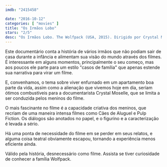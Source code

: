 ```yaml
---
imdb: "2415458"

date: "2016-10-12"
categories: [ "movies" ]
title: "Os Irmãos Lobo"
stars: "2/5"
desc: "Os Irmãos Lobo. The Wolfpack (USA, 2015). Dirigido por Crystal Moselle. Com Bhagavan Angulo, Govinda Angulo, Jagadisa Angulo, Krsna Angulo, Mukunda Angulo, Narayana Angulo, Tyler Hollinger (Naked / Spurious Actor), Chloe Pecorino (Herself)."
---
```

Este documentário conta a história de vários irmãos que não podiam sair de casa durante a infância e alimentam sua visão do mundo através dos filmes. É interessante em alguns momentos, principalmente o seu começo, mas aos poucos ele parte para um estilo "casos de família" que apenas estende sua narrativa para virar um filme.

E, convenhamos, o tema sobre viver enfurnado em um apartamento boa parte da vida, assim como a alienação que vivemos hoje em dia, seriam ótimos combustíveis para a documentarista Crystal Moselle, que se limita a ser conduzida pelos meninos do filme.

O mais fascinante no filme é a capacidade criativa dos meninos, que recriam de uma maneira intensa filmes como Cães de Aluguel e Pulp Fiction. Os diálogos são anotados no papel, e o figurino e a caracterização é levada a sério.

Há uma ponta de necessidade do filme em se perder em seus relatos, e alguma coisa teatral obviamente escapou, tornando a experiência menos eficiente ainda.

Válido pela história, desnecessário como filme. Assista se tiver curiosidade de conhecer a família Wolfpack.
